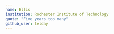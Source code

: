 ```yaml
---
name: Ellis
institution: Rochester Institute of Technology
quote: "Five years too many"
github_user: telday
---
```

